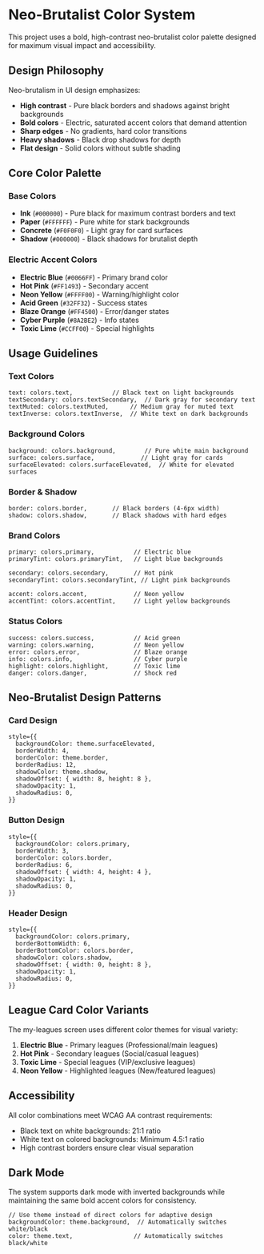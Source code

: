 # Neo-Brutalist Color System

This project uses a bold, high-contrast neo-brutalist color palette designed for maximum visual impact and accessibility.

## Design Philosophy

Neo-brutalism in UI design emphasizes:

- **High contrast** - Pure black borders and shadows against bright backgrounds
- **Bold colors** - Electric, saturated accent colors that demand attention
- **Sharp edges** - No gradients, hard color transitions
- **Heavy shadows** - Black drop shadows for depth
- **Flat design** - Solid colors without subtle shading

## Core Color Palette

### Base Colors

- **Ink** (`#000000`) - Pure black for maximum contrast borders and text
- **Paper** (`#FFFFFF`) - Pure white for stark backgrounds
- **Concrete** (`#F0F0F0`) - Light gray for card surfaces
- **Shadow** (`#000000`) - Black shadows for brutalist depth

### Electric Accent Colors

- **Electric Blue** (`#0066FF`) - Primary brand color
- **Hot Pink** (`#FF1493`) - Secondary accent
- **Neon Yellow** (`#FFFF00`) - Warning/highlight color
- **Acid Green** (`#32FF32`) - Success states
- **Blaze Orange** (`#FF4500`) - Error/danger states
- **Cyber Purple** (`#8A2BE2`) - Info states
- **Toxic Lime** (`#CCFF00`) - Special highlights

## Usage Guidelines

### Text Colors

```tsx
text: colors.text,           // Black text on light backgrounds
textSecondary: colors.textSecondary,  // Dark gray for secondary text
textMuted: colors.textMuted,      // Medium gray for muted text
textInverse: colors.textInverse,  // White text on dark backgrounds
```

### Background Colors

```tsx
background: colors.background,        // Pure white main background
surface: colors.surface,             // Light gray for cards
surfaceElevated: colors.surfaceElevated,  // White for elevated surfaces
```

### Border & Shadow

```tsx
border: colors.border,       // Black borders (4-6px width)
shadow: colors.shadow,       // Black shadows with hard edges
```

### Brand Colors

```tsx
primary: colors.primary,           // Electric blue
primaryTint: colors.primaryTint,   // Light blue backgrounds

secondary: colors.secondary,       // Hot pink
secondaryTint: colors.secondaryTint, // Light pink backgrounds

accent: colors.accent,             // Neon yellow
accentTint: colors.accentTint,     // Light yellow backgrounds
```

### Status Colors

```tsx
success: colors.success,           // Acid green
warning: colors.warning,           // Neon yellow
error: colors.error,               // Blaze orange
info: colors.info,                 // Cyber purple
highlight: colors.highlight,       // Toxic lime
danger: colors.danger,             // Shock red
```

## Neo-Brutalist Design Patterns

### Card Design

```tsx
style={{
  backgroundColor: theme.surfaceElevated,
  borderWidth: 4,
  borderColor: theme.border,
  borderRadius: 12,
  shadowColor: theme.shadow,
  shadowOffset: { width: 8, height: 8 },
  shadowOpacity: 1,
  shadowRadius: 0,
}}
```

### Button Design

```tsx
style={{
  backgroundColor: colors.primary,
  borderWidth: 3,
  borderColor: colors.border,
  borderRadius: 6,
  shadowOffset: { width: 4, height: 4 },
  shadowOpacity: 1,
  shadowRadius: 0,
}}
```

### Header Design

```tsx
style={{
  backgroundColor: colors.primary,
  borderBottomWidth: 6,
  borderBottomColor: colors.border,
  shadowColor: colors.shadow,
  shadowOffset: { width: 0, height: 8 },
  shadowOpacity: 1,
  shadowRadius: 0,
}}
```

## League Card Color Variants

The my-leagues screen uses different color themes for visual variety:

1. **Electric Blue** - Primary leagues (Professional/main leagues)
2. **Hot Pink** - Secondary leagues (Social/casual leagues)
3. **Toxic Lime** - Special leagues (VIP/exclusive leagues)
4. **Neon Yellow** - Highlighted leagues (New/featured leagues)

## Accessibility

All color combinations meet WCAG AA contrast requirements:

- Black text on white backgrounds: 21:1 ratio
- White text on colored backgrounds: Minimum 4.5:1 ratio
- High contrast borders ensure clear visual separation

## Dark Mode

The system supports dark mode with inverted backgrounds while maintaining the same bold accent colors for consistency.

```tsx
// Use theme instead of direct colors for adaptive design
backgroundColor: theme.background,  // Automatically switches white/black
color: theme.text,                 // Automatically switches black/white
```
